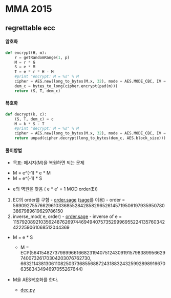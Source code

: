 # MMA 2015
## regrettable ecc

#### 암호화
```python
def encrypt(H, m):
    r = getRandomRange(1, p)
    M = r * G
    S = e * M
    T = e * r * H - M
    #print "encrypt: M = %s" % M
    cipher = AES.new(long_to_bytes(M.x, 32), mode = AES.MODE_CBC, IV = DEM_IV)
    dem_c = bytes_to_long(cipher.encrypt(pad(m)))
    return (S, T, dem_c)
```

#### 복호화
```python
def decrypt(k, c):
    (S, T, dem_c) = c
    M = k * S - T
    #print "decrypt: M = %s" % M
    cipher = AES.new(long_to_bytes(M.x, 32), mode = AES.MODE_CBC, IV = DEM_IV)
    return unpad(cipher.decrypt(long_to_bytes(dem_c, AES.block_size)))
```

#### 풀이방법 
 * 목표: 메시지(M)을 복원하면 되는 문제
  - M = e^(-1) * e * M
  - M = e^(-1) * S
 
 * e의 역원을 찾음 ( e * e' = 1 MOD order(E))
  1. EC의 order를 구함
    - [order.sage](order.sage) ([sage](http://www.sagemath.org/)를 이용)
    - order = 5690927557662961033685528428582965261457195061979359507803867989619629786150
  2. inverse_mod( e, order)
    - [order.sage](order.sage)
    - inverse of e = 115792089210356248762697446949407573529996955224135760342422259061068512044369

 * M = e * S
    - M = ECP(56415482737989966166823194075124309191579838995662974007326170304203076762730, 66321143813061108250373685568872431883243259928989166706358343494697055267644)

 * M을 AES복호화를 한다.
    - [dec.py](dec.py)

